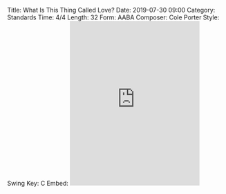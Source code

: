 Title: What Is This Thing Called Love?
Date: 2019-07-30 09:00
Category: Standards
Time: 4/4
Length: 32
Form: AABA
Composer: Cole Porter
Style: Swing
Key: C
Embed: <iframe src="https://open.spotify.com/embed/user/thatdavidmiller/playlist/1ZcetMC224N0UcbzaTxIsC" width="300" height="380" frameborder="0" allowtransparency="true" allow="encrypted-media"></iframe>
